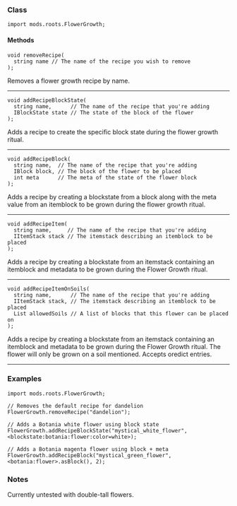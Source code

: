 ### Class

```zenscript
import mods.roots.FlowerGrowth;
```

#### Methods

```zenscript
void removeRecipe(
  string name // The name of the recipe you wish to remove
);
```

Removes a flower growth recipe by name.

* * *

```zenscript
void addRecipeBlockState(
  string name,      // The name of the recipe that you're adding
  IBlockState state // The state of the block of the flower
);
```

Adds a recipe to create the specific block state during the flower growth ritual.

* * *

```zenscript
void addRecipeBlock(
  string name,  // The name of the recipe that you're adding
  IBlock block, // The block of the flower to be placed
  int meta      // The meta of the state of the flower block
);
```

Adds a recipe by creating a blockstate from a block along with the meta value from an itemblock to be grown during the flower growth ritual.

* * *

```zenscript
void addRecipeItem(
  string name,     // The name of the recipe that you're adding
  IItemStack stack // The itemstack describing an itemblock to be placed
);
```

Adds a recipe by creating a blockstate from an itemstack containing an itemblock and metadata to be grown during the Flower Growth ritual.

* * *

```zenscript
void addRecipeItemOnSoils(
  string name,      // The name of the recipe that you're adding
  IItemStack stack, // The itemstack describing an itemblock to be placed
  List allowedSoils // A list of blocks that this flower can be placed on
);
```

Adds a recipe by creating a blockstate from an itemstack containing an itemblock and metadata to be grown during the Flower Growth ritual. The flower will only be grown on a soil mentioned. Accepts oredict entries.

* * *

### Examples

```zenscript
import mods.roots.FlowerGrowth;

// Removes the default recipe for dandelion
FlowerGrowth.removeRecipe("dandelion");

// Adds a Botania white flower using block state
FlowerGrowth.addRecipeBlockState("mystical_white_flower", <blockstate:botania:flower:color=white>);

// Adds a Botania magenta flower using block + meta
FlowerGrowth.addRecipeBlock("mystical_green_flower", <botania:flower>.asBlock(), 2);
```

### Notes

Currently untested with double-tall flowers.